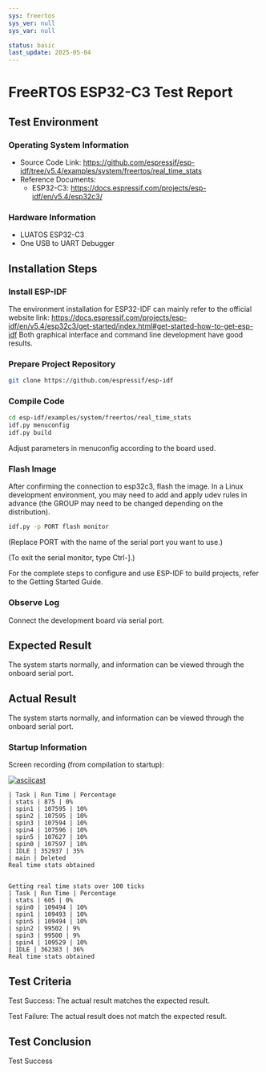 ```yaml
---
sys: freertos
sys_ver: null
sys_var: null

status: basic
last_update: 2025-05-04
---
```



# FreeRTOS ESP32-C3 Test Report

## Test Environment

### Operating System Information

- Source Code Link: https://github.com/espressif/esp-idf/tree/v5.4/examples/system/freertos/real_time_stats
- Reference Documents:
    - ESP32-C3: https://docs.espressif.com/projects/esp-idf/en/v5.4/esp32c3/

### Hardware Information

- LUATOS ESP32-C3
- One USB to UART Debugger

## Installation Steps

### Install ESP-IDF

The environment installation for ESP32-IDF can mainly refer to the official website link:
https://docs.espressif.com/projects/esp-idf/en/v5.4/esp32c3/get-started/index.html#get-started-how-to-get-esp-idf
Both graphical interface and command line development have good results.

### Prepare Project Repository
```bash
git clone https://github.com/espressif/esp-idf
```
### Compile Code
```bash
cd esp-idf/examples/system/freertos/real_time_stats
idf.py menuconfig
idf.py build
```
Adjust parameters in menuconfig according to the board used.

### Flash Image

After confirming the connection to esp32c3, flash the image.
In a Linux development environment, you may need to add and apply udev rules in advance (the GROUP may need to be changed depending on the distribution).
```bash
idf.py -p PORT flash monitor
```
(Replace PORT with the name of the serial port you want to use.)

(To exit the serial monitor, type Ctrl-].)

For the complete steps to configure and use ESP-IDF to build projects, refer to the Getting Started Guide.

### Observe Log

Connect the development board via serial port.

## Expected Result

The system starts normally, and information can be viewed through the onboard serial port.

## Actual Result

The system starts normally, and information can be viewed through the onboard serial port.

### Startup Information

Screen recording (from compilation to startup):

[![asciicast](https://asciinema.org/a/JGcZ72E7j5dNoPRrxqJNyzQQu.svg)](https://asciinema.org/a/JGcZ72E7j5dNoPRrxqJNyzQQu)
```log
| Task | Run Time | Percentage
| stats | 875 | 0%
| spin1 | 107595 | 10%
| spin2 | 107595 | 10%
| spin3 | 107594 | 10%
| spin4 | 107596 | 10%
| spin5 | 107627 | 10%
| spin0 | 107597 | 10%
| IDLE | 352937 | 35%
| main | Deleted
Real time stats obtained


Getting real time stats over 100 ticks
| Task | Run Time | Percentage
| stats | 605 | 0%
| spin0 | 109494 | 10%
| spin1 | 109493 | 10%
| spin5 | 109494 | 10%
| spin2 | 99502 | 9%
| spin3 | 99500 | 9%
| spin4 | 109529 | 10%
| IDLE | 362383 | 36%
Real time stats obtained
```

## Test Criteria

Test Success: The actual result matches the expected result.

Test Failure: The actual result does not match the expected result.

## Test Conclusion

Test Success